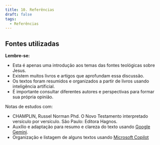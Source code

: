 ```yaml
---
title: 10. Referências
draft: false
tags:
  - Referências
---
```


## Fontes utilizadas

**Lembre-se:**

- Esta é apenas uma introdução aos temas das fontes teológicas sobre Jesus.
- Existem muitos livros e artigos que aprofundam essa discussão.
- Os textos foram resumidos e organizados a partir de livros usando inteligência artificial.
- É importante consultar diferentes autores e perspectivas para formar sua própria opinião.

Notas de estudos com:

- CHAMPLIN, Russel Norman Phd. O Novo Testamento interpretado versículo por versículo. São Paulo: Editora Hagnos.
- Auxílio e adaptação para resumo e clareza do texto usando [Google Gemini](https://gemini.google.com/app).
- Organização e listagem de alguns textos usando [Microsoft Copilot](https://copilot.microsoft.com/)
